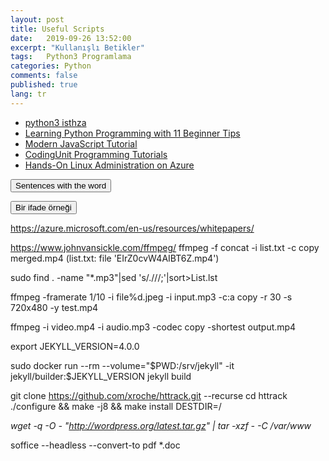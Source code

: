 ```yaml
---
layout: post
title: Useful Scripts
date:   2019-09-26 13:52:00
excerpt: "Kullanışlı Betikler"
tags:   Python3 Programlama 
categories: Python
comments: false
published: true
lang: tr
---
```



*  [python3 isthza](https://vdemir.github.io/viewer/web/viewer.html?file=https://vdemir.github.io/assets/istihza/python3.pdf)
*  [Learning Python Programming with 11 Beginner Tips](https://vdemir.github.io/viewer/web/viewer.html?file=https://vdemir.github.io/assets/pythn/Learning-Tips.pdf)
*  [Modern JavaScript Tutorial](https://javascript.info)
*  [CodingUnit Programming Tutorials](https://www.codingunit.com/)
*  [Hands-On Linux Administration on Azure](https://www.codingunit.com/)


<div class="teaser clearfix"></div>

<script>
function myFunction2() {
    if (document.getElementById('id02').style.display === 'none') {
        document.getElementById('id02').style.display='block';
    } else {
        document.getElementById('id02').style.display='none';
    }
}
</script>

<button  onclick="myFunction2()">Sentences with the word</button> 

<div id="id02" style="display:none">

 {% highlight text  linenos=table %}
- Australian engineers brought significant innovation to gold and metalliferous mining.
- The threat of a thunderstorm made it necessary to cancel the picnic.
- Officials complain that some reporters have prejudged the outcome of the investigation.
- In such cases, luck plays a part and it might well decide the outcome of the match.
- An expression could invoke recursive functions or entire subprograms, for example.
- The numinous quality of the sunset changed a familiar landscape beyond recognition.
{% endhighlight %}
</div>


<script>
function myFunction() {
    if (document.getElementById('id0').style.display === 'none') {
        document.getElementById('id0').style.display='block';
    } else {
        document.getElementById('id0').style.display='none';
    }
}
</script>
<div class="teaser clearfix"></div>

<button  onclick="myFunction()">Bir ifade örneği</button> 

<div id="id0" style="display:none">

 {% highlight text  linenos=table %}
- Avusturalyalı mühendisler altın ve metal zengin madenciliğine önemli yenilikler getirdi.
- Fırtına tehdidi pikniği iptal etmeyi gerekli kıldı.
- Bu gibi durumlarda şans bir rol oynar ve maçın sonucuna iyi karar verebilir.
- Bir ifade, örneğin özyinelemeli işlevleri veya tüm alt programlarını çağırabilir.
- Günbatımının akıl almaz kalitesi, tanınmayacak kadar tanıdık bir manzarayı değiştirdi.
{% endhighlight %}
</div>



https://azure.microsoft.com/en-us/resources/whitepapers/

  https://www.johnvansickle.com/ffmpeg/
ffmpeg -f concat -i list.txt -c copy merged.mp4 (list.txt: file 'EIrZ0cvW4AIBT6Z.mp4')


  
sudo find . -name "*.mp3"|sed 's/\.\///;'|sort>List.lst

ffmpeg -framerate 1/10 -i file%d.jpeg -i input.mp3  -c:a copy  -r 30 -s 720x480 -y test.mp4

ffmpeg -i video.mp4 -i audio.mp3 -codec copy -shortest output.mp4

export JEKYLL_VERSION=4.0.0

sudo docker run --rm   --volume="$PWD:/srv/jekyll"   -it jekyll/builder:$JEKYLL_VERSION   jekyll build


git clone https://github.com/xroche/httrack.git --recurse
cd httrack
./configure && make -j8 && make install DESTDIR=/

*wget -q -O - "http://wordpress.org/latest.tar.gz" | tar -xzf - -C /var/www*

soffice --headless --convert-to pdf *.doc
